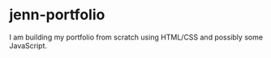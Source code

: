 # jenn-portfolio
I am building my portfolio from scratch using HTML/CSS and possibly some JavaScript. 
